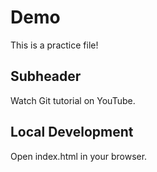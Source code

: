 # Demo

This is a practice file!

## Subheader

Watch Git tutorial on YouTube.

## Local Development

Open index.html in your browser.